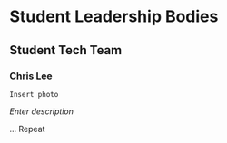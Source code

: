 # Student Leadership Bodies
## Student Tech Team
### Chris Lee
`Insert photo`

*Enter description*

... Repeat